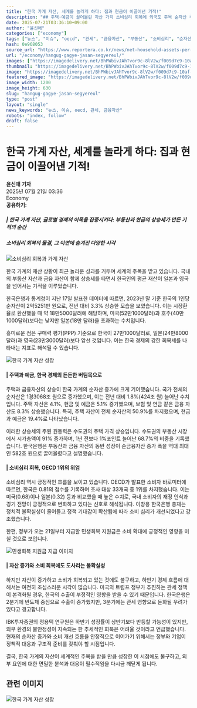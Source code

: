 ```yaml
---
title: "한국 가계 자산, 세계를 놀라게 하다: 집과 현금이 이끌어낸 기적!"
description: "## 주택·예금이 끌어올린 자산 가치 소비심리 회복에 외국도 주목 순자산 격차, 심리마저 바꿨다 ..."
date: 2025-07-21T03:36:10+09:00
author: "윤신애"
categories: ["economy"]
tags: ["뉴스", "이슈", "oecd", "관세", "금융자산", "부동산", "소비심리", "순자산", "통계청", "한국은행", "자산혁명", "가계금융전망"]
hash: 0e968053
source_url: "https://www.reportera.co.kr/news/net-household-assets-per-person-252-51-million-won/"
url: "/economy/hangug-gagye-jasan-segyereul/"
images: ["https://imagedelivery.net/BhPWbivJAhTvor9c-8lV2w/f009d7c9-10af-40a3-17e1-95cbc4d2c800/public", "https://imagedelivery.net/BhPWbivJAhTvor9c-8lV2w/ae9bd020-5bde-4d7f-bd67-118029b53c00/public", "https://imagedelivery.net/BhPWbivJAhTvor9c-8lV2w/4323b492-67a7-474a-afec-2af714a56e00/public", "https://imagedelivery.net/BhPWbivJAhTvor9c-8lV2w/4f60e20c-7cd8-41b7-f0cd-098a9c46a300/public"]
thumbnail: "https://imagedelivery.net/BhPWbivJAhTvor9c-8lV2w/f009d7c9-10af-40a3-17e1-95cbc4d2c800/public"
image: "https://imagedelivery.net/BhPWbivJAhTvor9c-8lV2w/f009d7c9-10af-40a3-17e1-95cbc4d2c800/public"
featured_image: "https://imagedelivery.net/BhPWbivJAhTvor9c-8lV2w/f009d7c9-10af-40a3-17e1-95cbc4d2c800/public"
image_width: 1200
image_height: 630
slug: "hangug-gagye-jasan-segyereul"
type: "post"
layout: "single"
news_keywords: "뉴스, 이슈, oecd, 관세, 금융자산"
robots: "index, follow"
draft: false
---
```


# 한국 가계 자산, 세계를 놀라게 하다: 집과 현금이 이끌어낸 기적!

**윤신애 기자**  
2025년 07월 21일 03:36  
Economy  
**공유하기:**

##### | 한국 가계 자산, 글로벌 경제의 이목을 집중시키다: 부동산과 현금의 상승세가 만든 기적의 순간
##### 소비심리 회복의 물결, 그 이면에 숨겨진 다양한 시각

![소비심리 회복과 가계 자산](https://imagedelivery.net/BhPWbivJAhTvor9c-8lV2w/ae9bd020-5bde-4d7f-bd67-118029b53c00/public)


한국 가계의 재산 상황이 최근 놀라운 성과를 거두며 세계의 주목을 받고 있습니다. 국내의 부동산 자산과 금융 자산이 함께 상승세를 타면서 한국인의 평균 재산이 일본과 영국을 넘어서는 기적을 이루었습니다.

한국은행과 통계청이 지난 17일 발표한 데이터에 따르면, 2023년 말 기준 한국의 1인당 순자산이 2억5251만 원으로, 전년 대비 3.3% 상승한 모습을 보였습니다. 이는 시장환율로 환산했을 때 약 18만5000달러에 해당하며, 미국(52만1000달러)과 호주(40만1000달러)보다는 낮지만 일본(18만 달러)을 초과하는 수치입니다.

흥미로운 점은 구매력 평가(PPP) 기준으로 한국이 27만1000달러로, 일본(24만8000달러)과 영국(23만3000달러)보다 앞선 것입니다. 이는 한국 경제의 강한 회복세를 나타내는 지표로 해석될 수 있습니다.

![한국 가계 자산 성장](https://imagedelivery.net/BhPWbivJAhTvor9c-8lV2w/f009d7c9-10af-40a3-17e1-95cbc4d2c800/public)


#### | 주택과 예금, 한국 경제의 든든한 버팀목으로
주택과 금융자산의 상승이 한국 가계의 순자산 증가에 크게 기여했습니다. 국가 전체의 순자산은 1경3068조 원으로 증가했으며, 이는 전년 대비 1.8%(424조 원) 늘어난 수치입니다. 주택 자산은 4.1%, 현금 및 예금은 5.1% 증가했으며, 보험 및 연금 같은 금융 자산도 8.3% 상승했습니다. 특히, 주택 자산이 전체 순자산의 50.9%를 차지했으며, 현금과 예금은 19.4%로 나타났습니다.

이러한 상승세의 주된 원동력은 수도권의 주택 가격 상승입니다. 수도권의 부동산 시장에서 시가총액이 91% 증가하며, 1년 전보다 1%포인트 늘어난 68.7%의 비중을 기록했습니다. 한국은행은 부동산과 금융 자산의 동반 성장이 순금융자산 증가 폭을 역대 최대인 582조 원으로 끌어올렸다고 설명했습니다.

#### | 소비심리 회복, OECD 1위의 위엄
소비심리 역시 긍정적인 흐름을 보이고 있습니다. OECD가 발표한 소비자 바로미터에 따르면, 한국은 0.81의 점수를 기록하며 조사 대상 33개국 중 1위를 차지했습니다. 이는 미국(0.68)이나 일본(0.32) 등과 비교했을 때 높은 수치로, 국내 소비자의 재정 인식과 경기 전망이 긍정적으로 변화하고 있다는 신호로 해석됩니다. 이창용 한국은행 총재는 정치적 불확실성이 줄어들고 정책 기대감이 확산됨에 따라 소비 심리가 개선되었다고 강조했습니다.

한편, 정부가 오는 21일부터 지급할 민생회복 지원금은 소비 확대에 긍정적인 영향을 미칠 것으로 보입니다.

![민생회복 지원금 지급 이미지](https://imagedelivery.net/BhPWbivJAhTvor9c-8lV2w/4f60e20c-7cd8-41b7-f0cd-098a9c46a300/public)


#### | 자산 증가와 소비 회복에도 도사리는 불확실성
하지만 자산이 증가하고 소비가 회복되고 있는 것에도 불구하고, 하반기 경제 흐름에 대해서는 여전히 조심스러운 시각이 많습니다. 미국의 트럼프 정부가 추진하는 관세 정책이 본격화될 경우, 한국의 수출이 부정적인 영향을 받을 수 있기 때문입니다. 한국은행은 2분기에 반도체 중심으로 수출이 증가했지만, 3분기에는 관세 영향으로 둔화될 우려가 있다고 경고합니다.

IBK투자증권의 정용택 연구원은 하반기 성장률이 상반기보다 반등할 가능성이 있지만, 외부 환경의 불안정성이 지속되는 한 추세적인 회복은 어려울 것이라고 언급했습니다. 현재의 순자산 증가와 소비 개선 흐름을 안정적으로 이어가기 위해서는 정부와 기업이 정책적 대응과 구조적 준비를 갖춰야 할 시점입니다. 

결국, 한국 가계의 자산이 세계적인 주목을 받을 만큼 성장한 이 시점에도 불구하고, 외부 요인에 대한 면밀한 분석과 대응이 필수적임을 다시금 깨닫게 됩니다.

## 관련 이미지

![한국 가계 자산 성장](https://imagedelivery.net/BhPWbivJAhTvor9c-8lV2w/4323b492-67a7-474a-afec-2af714a56e00/public)

